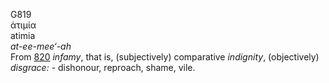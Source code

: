 G819  
ἀτιμία  
atimia  
*at-ee-mee‘-ah*  
From [820](g0820) *infamy*, that is, (subjectively) comparative
*indignity*, (objectively) *disgrace:* - dishonour, reproach, shame,
vile.  
